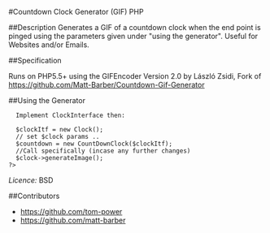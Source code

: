 #Countdown Clock Generator (GIF) PHP

##Description
Generates a GIF of a countdown clock when the end point is pinged using the parameters given under "using the generator". Useful for Websites and/or Emails.

##Specification

Runs on PHP5.5+ using the GIFEncoder Version 2.0 by László Zsidi, Fork of https://github.com/Matt-Barber/Countdown-Gif-Generator

##Using the Generator

```
  Implement ClockInterface then:
   
  $clockItf = new Clock();
  // set $clock params ..
  $countdown = new CountDownClock($clockItf);
  //Call specifically (incase any further changes)
  $clock->generateImage();
?>
```
*Licence:* BSD

##Contributors

- https://github.com/tom-power
- https://github.com/matt-barber
